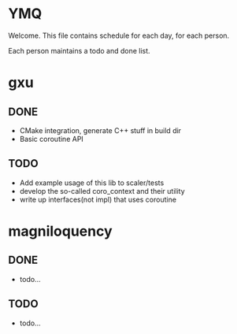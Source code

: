
# YMQ

Welcome. This file contains schedule for each day, for each person.

Each person maintains a todo and done list.

# gxu

## DONE

- CMake integration, generate C++ stuff in build dir
- Basic coroutine API

## TODO

- Add example usage of this lib to scaler/tests
- develop the so-called coro_context and their utility
- write up interfaces(not impl) that uses coroutine

# magniloquency

## DONE

- todo...

## TODO

- todo...

